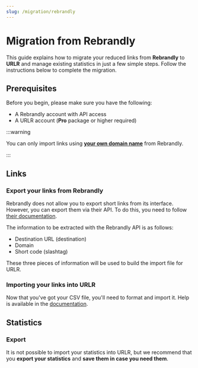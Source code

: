 ```yaml
---
slug: /migration/rebrandly
---
```


# Migration from Rebrandly

This guide explains how to migrate your reduced links from **Rebrandly** to **URLR** and manage existing statistics in just a few simple steps. Follow the instructions below to complete the migration.

## Prerequisites

Before you begin, please make sure you have the following:

- A Rebrandly account with API access
- A URLR account (**Pro** package or higher required)

:::warning

You can only import links using [**your own domain name**](https://support.rebrandly.com/hc/en-us/articles/224917167-What-is-a-Custom-Branded-Domain-Name) from Rebrandly.

:::

## Links

### Export your links from Rebrandly

Rebrandly does not allow you to export short links from its interface. However, you can export them via their API. To do this, you need to follow [their documentation](https://developers.rebrandly.com/recipes/export-links-to-csv).

The information to be extracted with the Rebrandly API is as follows:

- Destination URL (destination)
- Domain
- Short code (slashtag)

These three pieces of information will be used to build the import file for URLR.

### Importing your links into URLR

Now that you've got your CSV file, you'll need to format and import it. Help is available in the [documentation](imports/links.md).

## Statistics

### Export

It is not possible to import your statistics into URLR, but we recommend that you **export your statistics** and **save them in case you need them**.